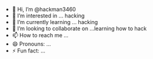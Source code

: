 - 👋 Hi, I’m @hackman3460
- 👀 I’m interested in ... hacking
- 🌱 I’m currently learning ... hacking
- 💞️ I’m looking to collaborate on ...learning how to hack
- 📫 How to reach me ...  
- 😄 Pronouns: ...
- ⚡ Fun fact: ...

<!---
hackman3460/hackman3460 is a ✨ special ✨ repository because its `README.md` (this file) appears on your GitHub profile.
You can click the Preview link to take a look at your changes.
--->
